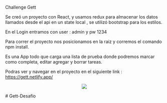 Challenge Gett


Se creó un proyecto con React, y usamos redux para almacenar los datos llamados desde el api en un state local , se utilizó bootstrap para los estilos.

En el Login entramos con user : admin y pw 1234

Para correr el proyecto nos posicionamos en la raiz y corremos el comando npm install.

Es una App todo que carga una lista de prueba donde podremos marcar como completa, editar agregar y borrar tareas.



Podras ver y navegar en el proyecto en el siguiente link : https://gett.netlify.app/

<p align='center'>
    <img src='https://i.ibb.co/0fz8Hs4/sqq.png' </img>
</p>
# Gett-Desafio
